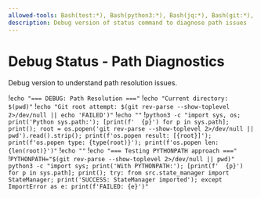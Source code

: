 ```yaml
---
allowed-tools: Bash(test:*), Bash(python3:*), Bash(jq:*), Bash(git:*), Bash(pwd:*)
description: Debug version of status command to diagnose path issues
---
```


# Debug Status - Path Diagnostics

Debug version to understand path resolution issues.

!`echo "=== DEBUG: Path Resolution ==="`
!`echo "Current directory: $(pwd)"`
!`echo "Git root attempt: $(git rev-parse --show-toplevel 2>/dev/null || echo 'FAILED')"`
!`echo ""`
!`python3 -c "import sys, os; print('Python sys.path:'); [print(f'  {p}') for p in sys.path]; print(); root = os.popen('git rev-parse --show-toplevel 2>/dev/null || pwd').read().strip(); print(f'os.popen result: [{root}]'); print(f'os.popen type: {type(root)}'); print(f'os.popen len: {len(root)}')"`
!`echo ""`
!`echo "=== Testing PYTHONPATH approach ==="`
!`PYTHONPATH="$(git rev-parse --show-toplevel 2>/dev/null || pwd)" python3 -c "import sys; print('With PYTHONPATH:'); [print(f'  {p}') for p in sys.path]; print(); try: from src.state_manager import StateManager; print('SUCCESS: StateManager imported'); except ImportError as e: print(f'FAILED: {e}')"`
